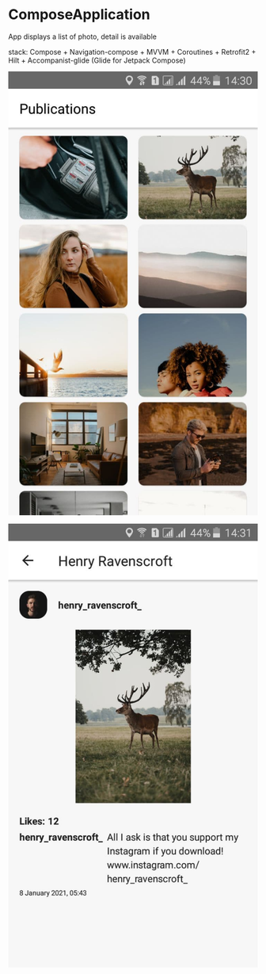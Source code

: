 # ComposeApplication

App displays a list of photo, detail is available

stack:
Сompose + Navigation-compose + MVVM + Coroutines + Retrofit2 + Hilt + Accompanist-glide (Glide for Jetpack Compose)


![photo detail:](1.jpg)





![photo detail:](2.jpg)
